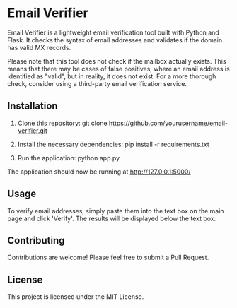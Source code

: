 # Email Verifier

Email Verifier is a lightweight email verification tool built with Python and Flask. It checks the syntax of email addresses and validates if the domain has valid MX records. 

Please note that this tool does not check if the mailbox actually exists. This means that there may be cases of false positives, where an email address is identified as "valid", but in reality, it does not exist. For a more thorough check, consider using a third-party email verification service.

## Installation

1. Clone this repository:
git clone https://github.com/yourusername/email-verifier.git

2. Install the necessary dependencies:
pip install -r requirements.txt

3. Run the application:
python app.py

The application should now be running at http://127.0.0.1:5000/

## Usage

To verify email addresses, simply paste them into the text box on the main page and click 'Verify'. The results will be displayed below the text box. 

## Contributing

Contributions are welcome! Please feel free to submit a Pull Request.

## License

This project is licensed under the MIT License.
